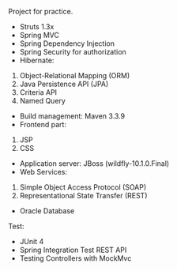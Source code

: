 Project for practice.

* Struts 1.3x
* Spring MVC
* Spring Dependency Injection
* Spring Security for authorization
* Hibernate: 
1. Object-Relational Mapping (ORM)
 2. Java Persistence API (JPA)
 3. Criteria API
 4. Named Query
* Build management: Maven 3.3.9
* Frontend part: 
1. JSP
2. CSS
* Application server: JBoss (wildfly-10.1.0.Final)
* Web Services:
1. Simple Object Access Protocol (SOAP)
2. Representational State Transfer (REST)
* Oracle Database 

Test:
* JUnit 4
* Spring Integration Test REST API
* Testing Controllers with MockMvc
